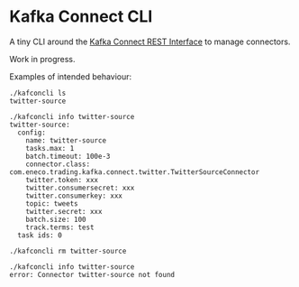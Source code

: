 Kafka Connect CLI
=================

A tiny CLI around the [Kafka Connect REST Interface](http://docs.confluent.io/2.0.1/connect/userguide.html#rest-interface) to manage connectors.

Work in progress.

Examples of intended behaviour:

    ./kafconcli ls
    twitter-source

    ./kafconcli info twitter-source
    twitter-source:
      config:
        name: twitter-source
        tasks.max: 1
        batch.timeout: 100e-3
        connector.class: com.eneco.trading.kafka.connect.twitter.TwitterSourceConnector
        twitter.token: xxx
        twitter.consumersecret: xxx
        twitter.consumerkey: xxx
        topic: tweets
        twitter.secret: xxx
        batch.size: 100
        track.terms: test
      task ids: 0

    ./kafconcli rm twitter-source

    ./kafconcli info twitter-source
    error: Connector twitter-source not found

